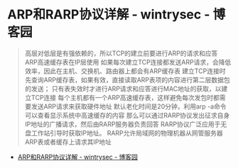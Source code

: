 # ARP和RARP协议详解 - wintrysec - 博客园

> 高层对低层是有强依赖的，所以TCP的建立前要进行ARP的请求和应答
> ARP高速缓存表在IP层使用 如果每次建立TCP连接都发送ARP请求，会降低效率，因此在主机、交换机、路由器上都会有ARP缓存表 建立TCP连接时先查询ARP缓存表，如果有效，直接读取ARP表项的内容进行第二层数据包的发送； 只有表失效时才进行ARP请求和应答进行MAC地址的获取，以建立TCP连接
> 每个主机都有一个ARP高速缓存表，这样避免每次发包时都需要发送ARP请求来获取硬件地址 默认老化时间是20分钟，利用arp -a命令可以查看显示系统中高速缓存的内容
> 那么可以通过RARP协议发出征求自身IP地址的广播请求，然后由RARP服务器负责回答 RARP协议广泛应用于无盘工作站引导时获取IP地址。 RARP允许局域网的物理机器从网管服务器ARP表或者缓存上请求其IP地址

- [ARP和RARP协议详解 - wintrysec - 博客园](http://www.cnblogs.com/wintrysec/p/10526967.html)
